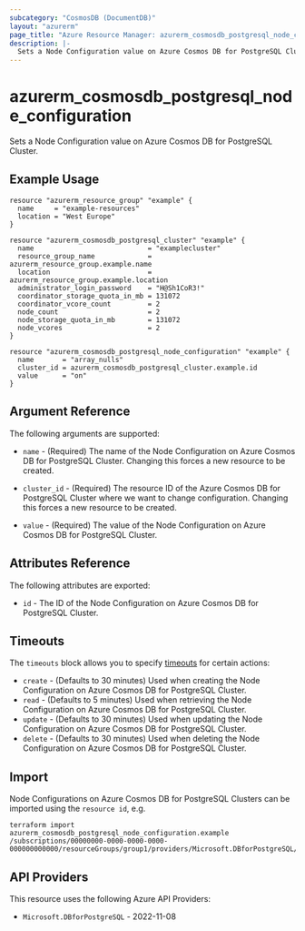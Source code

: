 ```yaml
---
subcategory: "CosmosDB (DocumentDB)"
layout: "azurerm"
page_title: "Azure Resource Manager: azurerm_cosmosdb_postgresql_node_configuration"
description: |-
  Sets a Node Configuration value on Azure Cosmos DB for PostgreSQL Cluster.
---
```


# azurerm_cosmosdb_postgresql_node_configuration

Sets a Node Configuration value on Azure Cosmos DB for PostgreSQL Cluster.

## Example Usage

```hcl
resource "azurerm_resource_group" "example" {
  name     = "example-resources"
  location = "West Europe"
}

resource "azurerm_cosmosdb_postgresql_cluster" "example" {
  name                            = "examplecluster"
  resource_group_name             = azurerm_resource_group.example.name
  location                        = azurerm_resource_group.example.location
  administrator_login_password    = "H@Sh1CoR3!"
  coordinator_storage_quota_in_mb = 131072
  coordinator_vcore_count         = 2
  node_count                      = 2
  node_storage_quota_in_mb        = 131072
  node_vcores                     = 2
}

resource "azurerm_cosmosdb_postgresql_node_configuration" "example" {
  name       = "array_nulls"
  cluster_id = azurerm_cosmosdb_postgresql_cluster.example.id
  value      = "on"
}
```

## Argument Reference

The following arguments are supported:

* `name` - (Required) The name of the Node Configuration on Azure Cosmos DB for PostgreSQL Cluster. Changing this forces a new resource to be created.

* `cluster_id` - (Required) The resource ID of the Azure Cosmos DB for PostgreSQL Cluster where we want to change configuration. Changing this forces a new resource to be created.

* `value` - (Required) The value of the Node Configuration on Azure Cosmos DB for PostgreSQL Cluster.

## Attributes Reference

The following attributes are exported:

* `id` - The ID of the Node Configuration on Azure Cosmos DB for PostgreSQL Cluster.

## Timeouts

The `timeouts` block allows you to specify [timeouts](https://developer.hashicorp.com/terraform/language/resources/configure#define-operation-timeouts) for certain actions:

* `create` - (Defaults to 30 minutes) Used when creating the Node Configuration on Azure Cosmos DB for PostgreSQL Cluster.
* `read` - (Defaults to 5 minutes) Used when retrieving the Node Configuration on Azure Cosmos DB for PostgreSQL Cluster.
* `update` - (Defaults to 30 minutes) Used when updating the Node Configuration on Azure Cosmos DB for PostgreSQL Cluster.
* `delete` - (Defaults to 30 minutes) Used when deleting the Node Configuration on Azure Cosmos DB for PostgreSQL Cluster.

## Import

Node Configurations on Azure Cosmos DB for PostgreSQL Clusters can be imported using the `resource id`, e.g.

```shell
terraform import azurerm_cosmosdb_postgresql_node_configuration.example /subscriptions/00000000-0000-0000-0000-000000000000/resourceGroups/group1/providers/Microsoft.DBforPostgreSQL/serverGroupsv2/cluster1/nodeConfigurations/array_nulls
```

## API Providers
<!-- This section is generated, changes will be overwritten -->
This resource uses the following Azure API Providers:

* `Microsoft.DBforPostgreSQL` - 2022-11-08
